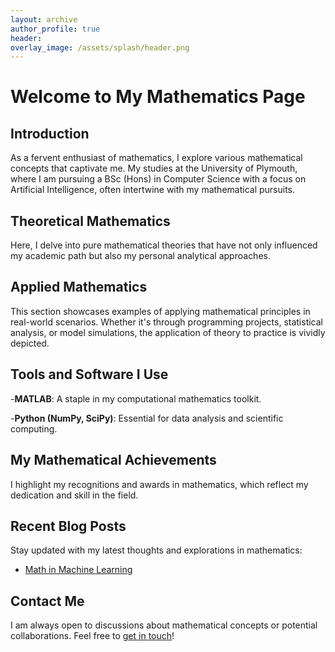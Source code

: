 ```yaml
---
layout: archive
author_profile: true
header:
overlay_image: /assets/splash/header.png
---
```

# Welcome to My Mathematics Page

## Introduction

As a fervent enthusiast of mathematics, I explore various mathematical concepts that captivate me. My studies at the University of Plymouth, where I am pursuing a BSc (Hons) in Computer Science with a focus on Artificial Intelligence, often intertwine with my mathematical pursuits.

## Theoretical Mathematics

Here, I delve into pure mathematical theories that have not only influenced my academic path but also my personal analytical approaches.

## Applied Mathematics

This section showcases examples of applying mathematical principles in real-world scenarios. Whether it's through programming projects, statistical analysis, or model simulations, the application of theory to practice is vividly depicted.

## Tools and Software I Use

-**MATLAB**: A staple in my computational mathematics toolkit.

-**Python (NumPy, SciPy)**: Essential for data analysis and scientific computing.

## My Mathematical Achievements

I highlight my recognitions and awards in mathematics, which reflect my dedication and skill in the field.

## Recent Blog Posts

Stay updated with my latest thoughts and explorations in mathematics:

- [Math in Machine Learning](/posts/math-in-ml)

## Contact Me

I am always open to discussions about mathematical concepts or potential collaborations. Feel free to [get in touch](mailto:email@example.com)!
